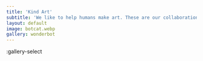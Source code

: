 ```yaml
---
title: 'Kind Art'
subtitle: 'We like to help humans make art. These are our collaborations'
layout: default
image: botcat.webp
gallery: wonderbot
---
```


:gallery-select

